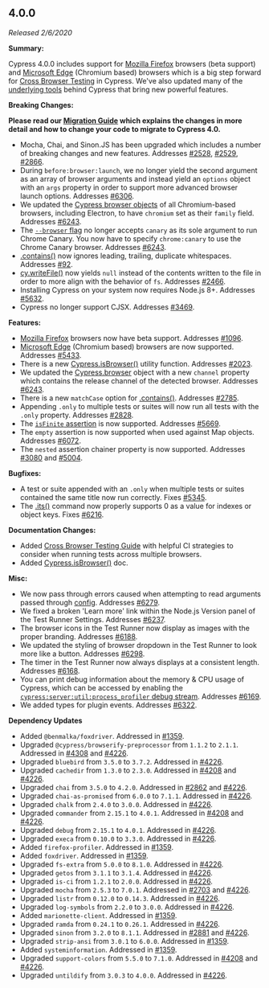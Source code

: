 ## 4.0.0

_Released 2/6/2020_

**Summary:**

Cypress 4.0.0 includes support for
[Mozilla Firefox](https://www.mozilla.org/firefox/) browsers (beta support) and
[Microsoft Edge](https://www.microsoft.com/edge) (Chromium based) browsers which
is a big step forward for
[Cross Browser Testing](/guides/guides/cross-browser-testing) in Cypress. We've
also updated many of the [underlying tools](/guides/references/bundled-tools)
behind Cypress that bring new powerful features.

**Breaking Changes:**

**<Icon name="exclamation-triangle" color="red"></Icon> Please read our
[Migration Guide](/guides/references/migration-guide) which explains the changes
in more detail and how to change your code to migrate to Cypress 4.0.**

- Mocha, Chai, and Sinon.JS has been upgraded which includes a number of
  breaking changes and new features. Addresses
  [#2528](https://github.com/cypress-io/cypress/issues/2528),
  [#2529](https://github.com/cypress-io/cypress/issues/2529),
  [#2866](https://github.com/cypress-io/cypress/issues/2866).
- During `before:browser:launch`, we no longer yield the second argument as an
  array of browser arguments and instead yield an `options` object with an
  `args` property in order to support more advanced browser launch options.
  Addresses [#6306](https://github.com/cypress-io/cypress/issues/6306).
- We updated the [Cypress browser objects](/api/plugins/browser-launch-api) of
  all Chromium-based browsers, including Electron, to have `chromium` set as
  their `family` field. Addresses
  [#6243](https://github.com/cypress-io/cypress/issues/6243).
- The
  [`--browser` flag](/guides/guides/command-line#cypress-run-browser-lt-browser-name-or-path-gt)
  no longer accepts `canary` as its sole argument to run Chrome Canary. You now
  have to specify `chrome:canary` to use the Chrome Canary browser. Addresses
  [#6243](https://github.com/cypress-io/cypress/issues/6243).
- [.contains()](/api/commands/contains) now ignores leading, trailing, duplicate
  whitespaces. Addresses [#92](https://github.com/cypress-io/cypress/issues/92).
- [cy.writeFile()](/api/commands/writefile) now yields `null` instead of the
  contents written to the file in order to more align with the behavior of `fs`.
  Addresses [#2466](https://github.com/cypress-io/cypress/issues/2466).
- Installing Cypress on your system now requires Node.js 8+. Addresses
  [#5632](https://github.com/cypress-io/cypress/issues/5632).
- Cypress no longer support CJSX. Addresses
  [#3469](https://github.com/cypress-io/cypress/issues/3469).

**Features:**

- [Mozilla Firefox](https://www.mozilla.org/firefox/) browsers now have beta
  support. Addresses [#1096](https://github.com/cypress-io/cypress/issues/1096).
- [Microsoft Edge](https://www.microsoft.com/edge) (Chromium based) browsers are
  now supported. Addresses
  [#5433](https://github.com/cypress-io/cypress/issues/5433).
- There is a new [Cypress.isBrowser()](/api/cypress-api/isbrowser) utility
  function. Addresses
  [#2023](https://github.com/cypress-io/cypress/issues/2023).
- We updated the [Cypress.browser](/api/cypress-api/browser) object with a new
  `channel` property which contains the release channel of the detected browser.
  Addresses [#6243](https://github.com/cypress-io/cypress/issues/6243).
- There is a new `matchCase` option for [.contains()](/api/commands/contains).
  Addresses [#2785](https://github.com/cypress-io/cypress/issues/2785).
- Appending `.only` to multiple tests or suites will now run all tests with the
  `.only` property. Addresses
  [#2828](https://github.com/cypress-io/cypress/issues/2828).
- The [`isFinite` assertion](/guides/references/assertions) is now supported.
  Addresses [#5669](https://github.com/cypress-io/cypress/issues/5669).
- The `empty` assertion is now supported when used against Map objects.
  Addresses [#6072](https://github.com/cypress-io/cypress/issues/6072).
- The `nested` assertion chainer property is now supported. Addresses
  [#3080](https://github.com/cypress-io/cypress/issues/3080) and
  [#5004](https://github.com/cypress-io/cypress/issues/5004).

**Bugfixes:**

- A test or suite appended with an `.only` when multiple tests or suites
  contained the same title now run correctly. Fixes
  [#5345](https://github.com/cypress-io/cypress/issues/5345).
- The [.its()](/api/commands/its) command now properly supports 0 as a value for
  indexes or object keys. Fixes
  [#6216](https://github.com/cypress-io/cypress/issues/6216).

**Documentation Changes:**

- Added [Cross Browser Testing Guide](/guides/guides/cross-browser-testing) with
  helpful CI strategies to consider when running tests across multiple browsers.
- Added [Cypress.isBrowser()](/api/cypress-api/isbrowser) doc.

**Misc:**

- We now pass through errors caused when attempting to read arguments passed
  through [config](/api/plugins/configuration-api). Addresses
  [#6279](https://github.com/cypress-io/cypress/issues/6279).
- We fixed a broken 'Learn more' link within the Node.js Version panel of the
  Test Runner Settings. Addresses
  [#6237](https://github.com/cypress-io/cypress/issues/6237).
- The browser icons in the Test Runner now display as images with the proper
  branding. Addresses
  [#6188](https://github.com/cypress-io/cypress/issues/6188).
- We updated the styling of browser dropdown in the Test Runner to look more
  like a button. Addresses
  [#6298](https://github.com/cypress-io/cypress/issues/6298).
- The timer in the Test Runner now always displays at a consistent length.
  Addresses [#6168](https://github.com/cypress-io/cypress/issues/6168).
- You can print debug information about the memory & CPU usage of Cypress, which
  can be accessed by enabling the
  [`cypress:server:util:process_profiler` debug stream](/guides/references/troubleshooting#Log-memory-and-CPU-usage).
  Addresses [#6169](https://github.com/cypress-io/cypress/issues/6169).
- We added types for plugin events. Addresses
  [#6322](https://github.com/cypress-io/cypress/issues/6322).

**Dependency Updates**

- Added `@benmalka/foxdriver`. Addressed in
  [#1359](https://github.com/cypress-io/cypress/pull/1359).
- Upgraded `@cypress/browserify-preprocessor` from `1.1.2` to `2.1.1`. Addressed
  in [#4308](https://github.com/cypress-io/cypress/pull/4308) and
  [#4226](https://github.com/cypress-io/cypress/pull/4226).
- Upgraded `bluebird` from `3.5.0` to `3.7.2`. Addressed in
  [#4226](https://github.com/cypress-io/cypress/pull/4226).
- Upgraded `cachedir` from `1.3.0` to `2.3.0`. Addressed in
  [#4208](https://github.com/cypress-io/cypress/pull/4208) and
  [#4226](https://github.com/cypress-io/cypress/pull/4226).
- Upgraded `chai` from `3.5.0` to `4.2.0`. Addressed in
  [#2862](https://github.com/cypress-io/cypress/pull/2862) and
  [#4226](https://github.com/cypress-io/cypress/pull/4226).
- Upgraded `chai-as-promised` from `6.0.0` to `7.1.1`. Addressed in
  [#4226](https://github.com/cypress-io/cypress/pull/4226).
- Upgraded `chalk` from `2.4.0` to `3.0.0`. Addressed in
  [#4226](https://github.com/cypress-io/cypress/pull/4226).
- Upgraded `commander` from `2.15.1` to `4.0.1`. Addressed in
  [#4208](https://github.com/cypress-io/cypress/pull/4208) and
  [#4226](https://github.com/cypress-io/cypress/pull/4226).
- Upgraded `debug` from `2.15.1` to `4.0.1`. Addressed in
  [#4226](https://github.com/cypress-io/cypress/pull/4226).
- Upgraded `execa` from `0.10.0` to `3.3.0`. Addressed in
  [#4226](https://github.com/cypress-io/cypress/pull/4226).
- Added `firefox-profiler`. Addressed in
  [#1359](https://github.com/cypress-io/cypress/pull/1359).
- Added `foxdriver`. Addressed in
  [#1359](https://github.com/cypress-io/cypress/pull/1359).
- Upgraded `fs-extra` from `5.0.0` to `8.1.0`. Addressed in
  [#4226](https://github.com/cypress-io/cypress/pull/4226).
- Upgraded `getos` from `3.1.1` to `3.1.4`. Addressed in
  [#4226](https://github.com/cypress-io/cypress/pull/4226).
- Upgraded `is-ci` from `1.2.1` to `2.0.0`. Addressed in
  [#4226](https://github.com/cypress-io/cypress/pull/4226).
- Upgraded `mocha` from `2.5.3` to `7.0.1`. Addressed in
  [#2703](https://github.com/cypress-io/cypress/pull/2703) and
  [#4226](https://github.com/cypress-io/cypress/pull/4226).
- Upgraded `listr` from `0.12.0` to `0.14.3`. Addressed in
  [#4226](https://github.com/cypress-io/cypress/pull/4226).
- Upgraded `log-symbols` from `2.2.0` to `3.0.0`. Addressed in
  [#4226](https://github.com/cypress-io/cypress/pull/4226).
- Added `marionette-client`. Addressed in
  [#1359](https://github.com/cypress-io/cypress/pull/1359).
- Upgraded `ramda` from `0.24.1` to `0.26.1`. Addressed in
  [#4226](https://github.com/cypress-io/cypress/pull/4226).
- Upgraded `sinon` from `3.2.0` to `8.1.1`. Addressed in
  [#2881](https://github.com/cypress-io/cypress/pull/2881) and
  [#4226](https://github.com/cypress-io/cypress/pull/4226).
- Upgraded `strip-ansi` from `3.0.1` to `6.0.0`. Addressed in
  [#1359](https://github.com/cypress-io/cypress/pull/1359).
- Added `systeminformation`. Addressed in
  [#1359](https://github.com/cypress-io/cypress/pull/1359).
- Upgraded `support-colors` from `5.5.0` to `7.1.0`. Addressed in
  [#4208](https://github.com/cypress-io/cypress/pull/4208) and
  [#4226](https://github.com/cypress-io/cypress/pull/4226).
- Upgraded `untildify` from `3.0.3` to `4.0.0`. Addressed in
  [#4226](https://github.com/cypress-io/cypress/pull/4226).
